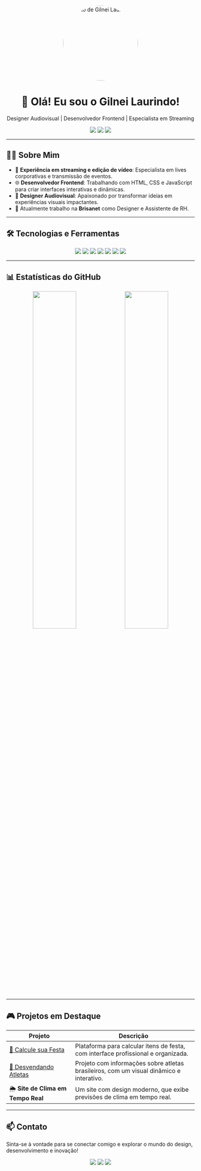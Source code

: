 <div align="center">
  <img src="https://your-image-link-here.png" width="200" alt="Foto de Gilnei Laurindo" style="border-radius:50%">
</div>

<h1 align="center">👋 Olá! Eu sou o Gilnei Laurindo!</h1>

<p align="center">
  Designer Audiovisual | Desenvolvedor Frontend | Especialista em Streaming
</p>

<p align="center">
  <a href="https://www.linkedin.com/in/gilnei-laurindo/"><img src="https://img.shields.io/badge/-LinkedIn-0D1117?style=flat&logo=linkedin&logoColor=00BFFF"></a>
  <a href="https://github.com/seu_usuario"><img src="https://img.shields.io/badge/-GitHub-0D1117?style=flat&logo=github&logoColor=FFFFFF"></a>
  <a href="https://www.instagram.com/gilneycriative/"><img src="https://img.shields.io/badge/-Instagram-0D1117?style=flat&logo=instagram&logoColor=E1306C"></a>
</p>

---

## 🧑‍💻 Sobre Mim

- 🎥 **Experiência em streaming e edição de vídeo**: Especialista em lives corporativas e transmissão de eventos.
- 🌐 **Desenvolvedor Frontend**: Trabalhando com HTML, CSS e JavaScript para criar interfaces interativas e dinâmicas.
- 🎨 **Designer Audiovisual**: Apaixonado por transformar ideias em experiências visuais impactantes.
- 💼 Atualmente trabalho na **Brisanet** como Designer e Assistente de RH.

---

## 🛠️ Tecnologias e Ferramentas

<div align="center">
  <img src="https://img.shields.io/badge/-HTML5-0D1117?style=flat-square&logo=html5&logoColor=E34F26">
  <img src="https://img.shields.io/badge/-CSS3-0D1117?style=flat-square&logo=css3&logoColor=1572B6">
  <img src="https://img.shields.io/badge/-JavaScript-0D1117?style=flat-square&logo=javascript&logoColor=F7DF1E">
  <img src="https://img.shields.io/badge/-Figma-0D1117?style=flat-square&logo=figma&logoColor=F24E1E">
  <img src="https://img.shields.io/badge/-Photoshop-0D1117?style=flat-square&logo=adobe-photoshop&logoColor=31A8FF">
  <img src="https://img.shields.io/badge/-Premiere%20Pro-0D1117?style=flat-square&logo=adobe-premiere-pro&logoColor=9999FF">
  <img src="https://img.shields.io/badge/-After%20Effects-0D1117?style=flat-square&logo=adobe-after-effects&logoColor=9999FF">
</div>

---

## 📊 Estatísticas do GitHub

<div align="center">
  <img src="https://github-readme-stats.vercel.app/api?username=seu_usuario&show_icons=true&theme=dark&hide=issues&bg_color=0D1117&title_color=00BFFF&icon_color=00BFFF&text_color=FFFFFF" width="48%"/>
  <img src="https://github-readme-streak-stats.herokuapp.com/?user=seu_usuario&theme=dark&background=0D1117&ring=00BFFF&fire=00BFFF&currStreakLabel=00BFFF" width="48%"/>
</div>

---

## 🎮 Projetos em Destaque

| Projeto | Descrição |
|---------|-----------|
| [🎉 Calcule sua Festa](https://github.com/seu_usuario/CalculeSuaFesta) | Plataforma para calcular itens de festa, com interface profissional e organizada. |
| [🏅 Desvendando Atletas](https://github.com/seu_usuario/DesvendandoAtletas) | Projeto com informações sobre atletas brasileiros, com um visual dinâmico e interativo. |
| 🌦️ **Site de Clima em Tempo Real** | Um site com design moderno, que exibe previsões de clima em tempo real. |

---

## 📫 Contato

Sinta-se à vontade para se conectar comigo e explorar o mundo do design, desenvolvimento e inovação!

<div align="center">
  <a href="https://www.linkedin.com/in/gilnei-laurindo/"><img src="https://img.shields.io/badge/-LinkedIn-0D1117?style=for-the-badge&logo=linkedin&logoColor=00BFFF"></a>
  <a href="https://github.com/seu_usuario"><img src="https://img.shields.io/badge/-GitHub-0D1117?style=for-the-badge&logo=github&logoColor=FFFFFF"></a>
  <a href="https://www.instagram.com/gilneycriative/"><img src="https://img.shields.io/badge/-Instagram-0D1117?style=for-the-badge&logo=instagram&logoColor=E1306C"></a>
</div>
